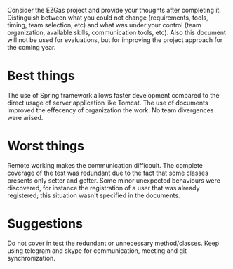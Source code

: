 Consider the EZGas project and provide your thoughts after completing it. 
Distinguish between what you could not change (requirements, tools, timing, team selection, etc) 
and what was under your control (team organization, available skills, communication tools, etc).
Also this document will not be used for evaluations, but for improving the project approach for the coming year.


# Best things
The use of Spring framework allows faster development compared to the direct usage of server application like Tomcat.
The use of documents improved the effecency of organization the work.
No team divergences were arised.

# Worst things
Remote working makes the communication difficoult.
The complete coverage of the test was redundant due to the fact that some classes presents only setter and getter.
Some minor unexpected behaviours were discovered, for instance the registration of a user that was already registered; this situation wasn't specified in the documents.
 
# Suggestions 
Do not cover in test the redundant or unnecessary method/classes.
Keep using telegram and skype for communication, meeting and git synchronization.